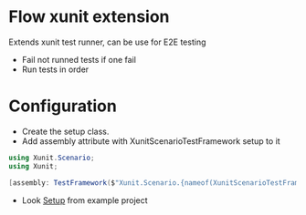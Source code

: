# Flow xunit extension
Extends xunit test runner, can be use for E2E testing
* Fail not runned tests if one fail
* Run tests in order

# Configuration
* Create the setup class.
* Add assembly attribute with XunitScenarioTestFramework setup to it
```csharp
using Xunit.Scenario;
using Xunit;

[assembly: TestFramework($"Xunit.Scenario.{nameof(XunitScenarioTestFramework)}", "Xunit.Scenario")]
```
* Look [Setup](https://github.com/khdevnet/xunit-scenario/blob/main/Xunit.Scenario.Examples/Setup.cs) from example project

